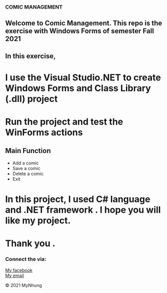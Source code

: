 ### COMIC MANAGEMENT
## Welcome to Comic Management. This repo is the exercise with Windows Forms of semester Fall 2021


## In this exercise,
# I use the Visual Studio.NET to create Windows Forms and Class Library (.dll) project
# Run the project and test the WinForms actions

## Main Function
* Add a comic
* Save a comic
* Delete a comic 
* Exit

# In this project, I used C# language and  .NET framework . I hope you will like my project. 
# Thank you .

### Connect the via:
[My facebook](http://facebook.com//myNhuq.01)  
[My email](mynhungchibi@gmail.com)

 © 2021 MyNhung 
